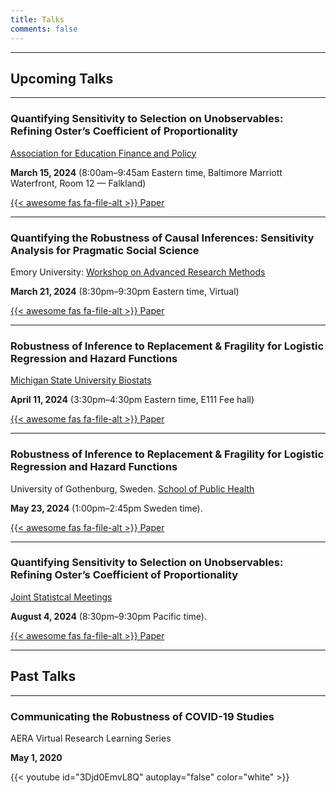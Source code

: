 ```yaml
---
title: Talks
comments: false
---
```



---

## Upcoming Talks

---

### Quantifying Sensitivity to Selection on Unobservables: Refining Oster’s Coefficient of Proportionality

[Association for Education Finance and Policy](https://aefpweb.org/conference)

**March 15, 2024** (8:00am&#8211;9:45am Eastern time, Baltimore Marriott Waterfront, Room 12 &#8212; Falkland)

[{{< awesome fas fa-file-alt >}} Paper](https://www.dropbox.com/scl/fi/nvo6p5y1o98e1kguc03dj/Quantifying-Sensitivity-to-Selection-on-Unobservables_Refining-Oster-s-Coefficient-of-Proportionality-distribute.pdf)

---


### Quantifying the Robustness of Causal Inferences: Sensitivity Analysis for Pragmatic Social Science

Emory University: [Workshop on Advanced Research Methods](https://www.starflame.org/warm)

**March 21, 2024** (8:30pm&#8211;9:30pm Eastern time, Virtual) 

[{{< awesome fas fa-file-alt >}} Paper](https://www.dropbox.com/s/4vvpvgqhpe2h1rv/Quantifying%20the%20robustness%20of%20causal%20inferences%20as%20published%20sensitivity%20analysis%20for%20pragmatic%20social%20science.pdf)

---


### Robustness of Inference to Replacement & Fragility for Logistic Regression and Hazard Functions

[Michigan State University Biostats](https://epibio.msu.edu/)

**April 11, 2024** (3:30pm&#8211;4:30pm Eastern time, E111 Fee hall)

[{{< awesome fas fa-file-alt >}} Paper](https://www.dropbox.com/scl/fi/010knhanm8pfaomuacw0b/modifying-data-for-cox-regression.pptx)

---


### Robustness of Inference to Replacement & Fragility for Logistic Regression and Hazard Functions

University of Gothenburg, Sweden. [School of Public Health](https://www.gu.se/en/about/find-organisation/school-of-public-health-and-community-medicine)

**May 23, 2024** (1:00pm&#8211;2:45pm Sweden time).

[{{< awesome fas fa-file-alt >}} Paper](https://www.dropbox.com/scl/fi/010knhanm8pfaomuacw0b/modifying-data-for-cox-regression.pptx)

---


### Quantifying Sensitivity to Selection on Unobservables: Refining Oster’s Coefficient of Proportionality

[Joint Statistcal Meetings](https://ww2.amstat.org/meetings/jsm/2024/conferenceinfo.cfm)

**August 4, 2024** (8:30pm&#8211;9:30pm Pacific time).

[{{< awesome fas fa-file-alt >}} Paper](https://www.dropbox.com/scl/fi/nvo6p5y1o98e1kguc03dj/Quantifying-Sensitivity-to-Selection-on-Unobservables_Refining-Oster-s-Coefficient-of-Proportionality-distribute.pdf)

---




## Past Talks

---

### Communicating the Robustness of COVID-19 Studies

AERA Virtual Research Learning Series

**May 1, 2020**

{{< youtube id="3Djd0EmvL8Q" autoplay="false" color="white" >}}

